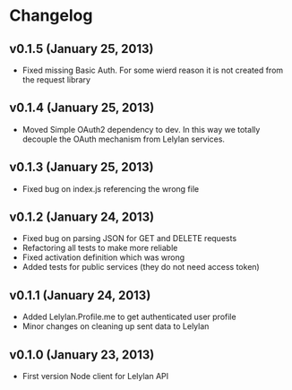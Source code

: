 # Changelog

## v0.1.5 (January 25, 2013)

* Fixed missing Basic Auth. For some wierd reason it is not created
from the request library

## v0.1.4 (January 25, 2013)

* Moved Simple OAuth2 dependency to dev. In this way we totally decouple
the OAuth mechanism from Lelylan services.

## v0.1.3 (January 25, 2013)

* Fixed bug on index.js referencing the wrong file

## v0.1.2 (January 24, 2013)

* Fixed bug on parsing JSON for GET and DELETE requests
* Refactoring all tests to make more reliable
* Fixed activation definition which was wrong
* Added tests for public services (they do not need access token)

## v0.1.1 (January 24, 2013)

* Added Lelylan.Profile.me to get authenticated user profile
* Minor changes on cleaning up sent data to Lelylan

## v0.1.0 (January 23, 2013)

* First version Node client for Lelylan API
